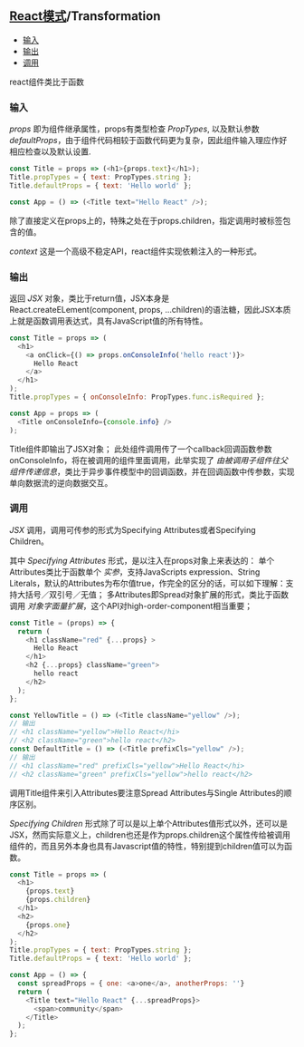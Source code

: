 ## [React模式](Readme.md)/Transformation

* [输入](#输入)
* [输出](#输出)
* [调用](#调用)

react组件类比于函数

### 输入

*props* 即为组件继承属性，props有类型检查 *PropTypes*, 以及默认参数 *defaultProps*，由于组件代码相较于函数代码更为复杂，因此组件输入理应作好相应检查以及默认设置.
```js
const Title = props => (<h1>{props.text}</h1>);
Title.propTypes = { text: PropTypes.string };
Title.defaultProps = { text: 'Hello world' };

const App = () => (<Title text="Hello React" />);
```
除了直接定义在props上的，特殊之处在于props.children，指定调用时被标签包含的值。

*context*  这是一个高级不稳定API，react组件实现依赖注入的一种形式。

### 输出
返回 *JSX* 对象，类比于return值，JSX本身是React.createELement(component, props, ...children)的语法糖，因此JSX本质上就是函数调用表达式，具有JavaScript值的所有特性。
```js
const Title = props => (
  <h1>
    <a onClick={() => props.onConsoleInfo('hello react')}>
      Hello React
    </a>
  </h1>
);
Title.propTypes = { onConsoleInfo: PropTypes.func.isRequired };

const App = props => (
  <Title onConsoleInfo={console.info} />
);
```
Title组件即输出了JSX对象；
此处组件调用传了一个callback回调函数参数onConsoleInfo，将在被调用的组件里面调用，此举实现了 *由被调用子组件往父组件传递信息*，类比于异步事件模型中的回调函数，并在回调函数中传参数，实现单向数据流的逆向数据交互。

### 调用
*JSX* 调用，调用可传参的形式为Specifying Attributes或者Specifying Children。

其中 *Specifying Attributes* 形式，是以注入在props对象上来表达的：
单个Attributes类比于函数单个 *实参*，支持JavaScripts expression、String Literals，默认的Attributes为布尔值true，作完全的区分的话，可以如下理解：支持大括号／双引号／无值；
多Attributes即Spread对象扩展的形式，类比于函数调用 *对象字面量扩展*，这个API对high-order-component相当重要；
```js
const Title = (props) => {
  return (
    <h1 className="red" {...props} >
      Hello React
    </h1>
    <h2 {...props} className="green">
      hello react
    </h2>
  );
};

const YellowTitle = () => (<Title className="yellow" />);
// 输出
// <h1 className="yellow">Hello React</hi>
// <h2 className="green">hello react</h2>
const DefaultTitle = () => (<Title prefixCls="yellow" />);
// 输出
// <h1 className="red" prefixCls="yellow">Hello React</hi>
// <h2 className="green" prefixCls="yellow">hello react</h2>
```
调用Title组件来引入Attributes要注意Spread Attributes与Single Attributes的顺序区别。

*Specifying Children* 形式除了可以是以上单个Attributes值形式以外，还可以是JSX，然而实际意义上，children也还是作为props.children这个属性传给被调用组件的，而且另外本身也具有Javascript值的特性，特别提到children值可以为函数。
```js
const Title = props => (
  <h1>
    {props.text}
    {props.children}
  </h1>
  <h2>
    {props.one}
  </h2>
);
Title.propTypes = { text: PropTypes.string };
Title.defaultProps = { text: 'Hello world' };

const App = () => {
  const spreadProps = { one: <a>one</a>, anotherProps: ''}
  return (
    <Title text="Hello React" {...spreadProps}>
      <span>community</span>
    </Title>
  );
};
```
